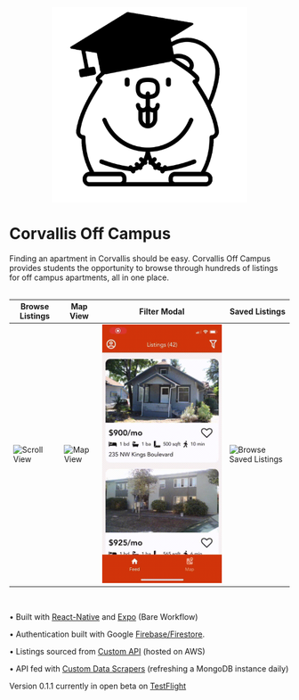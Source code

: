 <img src="assets/Logo.png" width="350" height="350" style="display: block; margin-left: auto; margin-right: auto;">

# Corvallis Off Campus

Finding an apartment in Corvallis should be easy. Corvallis Off Campus provides students the opportunity to browse through hundreds of listings for off campus apartments, all in one place.
<br/>
<br/>

Browse Listings | Map View | Filter Modal | Saved Listings
--------------- | -------- | ------------ | --------------
![Scroll View](assets/gifs/scroll.gif)  |  ![Map View](assets/gifs/map.gif) |  ![Filter Listings](assets/gifs/filter.gif)  |  ![Browse Saved Listings](assets/gifs/saved.gif)  

<br/>

• Built with [React-Native](https://github.com/facebook/react-native) and [Expo](https://github.com/expo/expo) (Bare Workflow)

• Authentication built with Google [Firebase/Firestore](https://github.com/firebase/firebase-js-sdk).

• Listings sourced from [Custom API](https://github.com/FellowshipOfThePing/Corvallis-Off-Campus-API) (hosted on AWS)

• API fed with [Custom Data Scrapers](https://github.com/FellowshipOfThePing/Corvallis-Off-Campus-Scraper) (refreshing a MongoDB instance daily)

Version 0.1.1 currently in open beta on [TestFlight](https://testflight.apple.com/join/p6C1aSxG)
